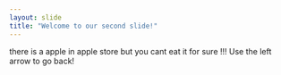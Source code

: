 ```yaml
---
layout: slide
title: "Welcome to our second slide!"
---
```

there is a apple in apple store but you cant eat it for sure !!!
Use the left arrow to go back!
